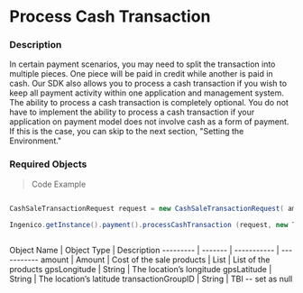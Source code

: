 # Process Cash Transaction

### Description 
In certain payment scenarios, you may need to split the transaction into multiple pieces. One piece will be paid in credit while another is paid in cash. Our SDK also allows you to process a cash transaction if you wish to keep all payment activity within one application and management system.
The ability to process a cash transaction is completely optional. You do not have to implement the ability to process a cash transaction if your application on payment model does not involve cash as a form of payment. If this is the case, you can skip to the next section, "Setting the Environment."

### Required Objects
>Code Example

  ```java

CashSaleTransactionRequest request = new CashSaleTransactionRequest( amount, products, gpsLongitude, gpsLatitude, transactionGroupID);

Ingenico.getInstance().payment().processCashTransaction (request, new TransactionCallbackImpl());


 
  ```
  
Object Name | Object Type | Description
--------- | ------- | ----------- | -----------
amount | Amount | Cost of the sale
products | List<Product> | List of the products
gpsLongitude | String | The location’s longitude
gpsLatitude | String | The location’s latitude
transactionGroupID | String | TBI -- set as null


